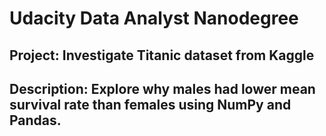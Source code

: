 # Udacity Data Analyst Nanodegree
## Project: Investigate Titanic dataset from Kaggle
## Description: Explore why males had lower mean survival rate than females using NumPy and Pandas. 
